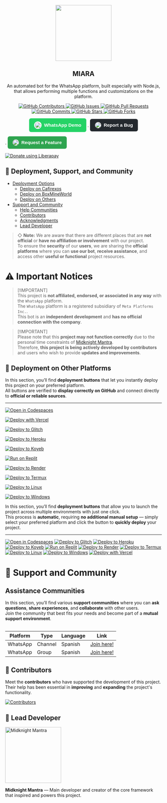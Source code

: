 <p align="center">
 <img width="180px" src="https://i.postimg.cc/1z1zYvWm/tobias-rademacher-wn-F27F85ZKw-unsplash.jpg" align="center"/>
 <h2 align="center">MIARA</h2>
 <p align="center">An automated bot for the WhatsApp platform, built especially with Node.js, that allows performing multiple functions and customizations on the platform.
</p>
</p>

<p align="center">
  <a href="https://github.com/MidknightMantra/Miara/graphs/contributors">
    <img alt="GitHub Contributors" src="https://img.shields.io/github/contributors/MidknightMantra/Miara?style=for-the-badge" />
  </a>
  <a href="https://github.com/MidknightMantra/Miara/issues">
    <img alt="GitHub Issues" src="https://img.shields.io/github/issues/MidknightMantra/Miara?style=for-the-badge" />
  </a>
  <a href="https://github.com/MidknightMantra/Miara/pulls">
    <img alt="GitHub Pull Requests" src="https://img.shields.io/github/issues-pr/MidknightMantra/Miara?style=for-the-badge" />
  </a>
  <a href="https://github.com/MidknightMantra/Miara/commits">
    <img alt="GitHub Commits" src="https://img.shields.io/github/commit-activity/m/MidknightMantra/Miara?style=for-the-badge" />
  </a>
  <a href="https://github.com/MidknightMantra/Miara">
    <img alt="GitHub Stars" src="https://img.shields.io/github/stars/MidknightMantra/Miara?style=for-the-badge" />
  </a>
  <a href="https://github.com/MidknightMantra/Miara/fork">
    <img alt="GitHub Forks" src="https://img.shields.io/github/forks/MidknightMantra/Miara?style=for-the-badge" />
  </a>
</p>

<p align="center">
<a href="https://api.whatsapp.com/send?phone=254758925674&text=.menu" target="_blank" 
   style="display:inline-flex; align-items:center; gap:8px; background-color:#25D366; 
          color:white; padding:10px 16px; border-radius:6px; text-decoration:none; 
          font-family:Arial, sans-serif; font-size:15px; font-weight:600;">
  <img src="https://upload.wikimedia.org/wikipedia/commons/6/6b/WhatsApp.svg" 
       alt="WhatsApp Logo" width="20" height="20" 
       style="background:white; border-radius:50%; padding:2px;">
  <span>WhatsApp Demo</span>
</a>
  ·
 <a href="https://github.com/MidknightMantra/Miara/issues/new?assignees=&labels=Bug" target="_blank"
   style="display:inline-flex; align-items:center; gap:8px; background-color:#24292e;
          color:white; padding:10px 16px; border-radius:6px; text-decoration:none;
          font-family:Arial, sans-serif; font-size:15px; font-weight:600;">
  <img src="https://github.githubassets.com/images/modules/logos_page/GitHub-Mark.png" 
       alt="GitHub Logo" width="20" height="20" style="border-radius:50%; background:white;">
  <span>Report a Bug</span>
</a>

  ·
  <a href="https://github.com/MidknightMantra/Miara/issues/new?assignees=&labels=Enhancement" target="_blank"
   style="display:inline-flex; align-items:center; gap:8px; background-color:#2ea44f;
          color:white; padding:10px 16px; border-radius:6px; text-decoration:none;
          font-family:Arial, sans-serif; font-size:15px; font-weight:600;">
  <img src="https://github.githubassets.com/images/modules/logos_page/GitHub-Mark.png" 
       alt="GitHub Logo" width="20" height="20" style="border-radius:50%; background:white;">
  <span>Request a Feature</span>
</a>
</p>

<!-- <p align="center">
  <a href="/src/docs/README_en.md">English</a>
  ·
  <a href="/src/docs/README_pt-br.md">Português</a>
</p> -->

<script src="https://liberapay.com/MidknightMantra/widgets/button.js"></script>
<noscript><a href="https://liberapay.com/MidknightMantra/donate"><img alt="Donate using Liberapay" src="https://liberapay.com/assets/widgets/donate.svg"></a></noscript>

## 🧩 Deployment, Support, and Community

- [Deployment Options](#deployment-options)
  - [Deploy on Cafirexos](#deploy-on-cafirexos)
  - [Deploy on BoxMineWorld](#deploy-on-boxmineworld)
  - [Deploy on Others](#deploy-on-others)
- [Support and Community](#support-and-community)
  - [Help Communities](#help-communities)
  - [Contributors](#contributors)
  - [Acknowledgments](#acknowledgments)
  - [Lead Developer](#lead-developer)


> ◇ **Note:** We are aware that there are different places that are **not official** or **have no affiliation or involvement** with our project.  
> To ensure the **security** of our **users**, we are sharing the **official platforms** where you can **use our bot**, **receive assistance**, and access other **useful or functional** project resources.

# ⚠️ Important Notices

> [!IMPORTANT]\
> This project is **not affiliated, endorsed, or associated in any way** with the `WhatsApp` platform.  
> The `WhatsApp` platform is a registered subsidiary of `Meta Platforms Inc.`.  
> This bot is an **independent development** and **has no official connection with the company**.

> [!IMPORTANT]\
> Please note that this **project may not function correctly** due to the personal time constraints of [Midknight Mantra](https://github.com/MidknightMantra).  
> Therefore, **this project is being actively developed by contributors** and users who wish to provide **updates and improvements**.

## 🚀 Deployment on Other Platforms

In this section, you’ll find **deployment buttons** that let you instantly deploy this project on your preferred platform.  
All buttons are verified to **display correctly on GitHub** and connect directly to **official or reliable sources**.

---

[![Open in Codespaces](https://img.shields.io/badge/Open_in-Codespaces-24292e?style=for-the-badge&logo=github&logoColor=white)](https://github.com/codespaces/new?skip_quickstart=true&machine=basicLinux32gb&repo=514876515&ref=master&geo=EuropeWest)

[![Deploy with Vercel](https://vercel.com/button)](https://vercel.com/new/clone?repository-url=https://github.com/MidknightMantra/Miara)

[![Deploy to Glitch](https://img.shields.io/badge/Deploy_to-Glitch-FF77FF?style=for-the-badge&logo=glitch&logoColor=white)](https://glitch.com/edit/#!/import/github/MidknightMantra/Miara)

[![Deploy to Heroku](https://img.shields.io/badge/Deploy_to-Heroku-6762A6?style=for-the-badge&logo=heroku&logoColor=white)](https://www.heroku.com/deploy?template=https://github.com/MidknightMantra/Miara)

[![Deploy to Koyeb](https://img.shields.io/badge/Deploy_to-Koyeb-121212?style=for-the-badge&logo=koyeb&logoColor=white)](https://app.koyeb.com/deploy?type=git&name=miara&repository=https://github.com/MidknightMantra/Miara)

[![Run on Replit](https://img.shields.io/badge/Run_on-Replit-F26207?style=for-the-badge&logo=replit&logoColor=white)](https://repl.it/github/MidknightMantra/Miara)

[![Deploy to Render](https://img.shields.io/badge/Deploy_to-Render-46E3B7?style=for-the-badge&logo=render&logoColor=white)](https://dashboard.render.com/blueprint/new?repo=https://github.com/MidknightMantra/Miara)

[![Deploy to Termux](https://img.shields.io/badge/Android-Termux-3DDC84?style=for-the-badge&logo=android&logoColor=white)](https://MidknightMantra.github.io/Miara/)

[![Deploy to Linux](https://img.shields.io/badge/Run_on-Linux-black?style=for-the-badge&logo=linux&logoColor=white)](https://MidknightMantra.github.io/Miara/)

[![Deploy to Windows](https://img.shields.io/badge/Run_on-Windows-0078D6?style=for-the-badge&logo=windows&logoColor=white)](https://MidknightMantra.github.io/Miara/)


In this section, you’ll find **deployment buttons** that allow you to launch the project across multiple environments with just one click.  
This process is **automatic**, requiring **no additional manual setup** — simply select your preferred platform and click the button to **quickly deploy** your project.

---

[![Open in Codespaces](https://github.com/codespaces/badge.svg)](https://github.com/codespaces/new?skip_quickstart=true&machine=basicLinux32gb&repo=514876515&ref=master&geo=EuropeWest)
[![Deploy to Glitch](https://binbashbanana.github.io/deploy-buttons/buttons/remade/glitch.svg)](https://glitch.com/edit/#!/import/github/MidknightMantra/Miara)
[![Deploy to Heroku](https://binbashbanana.github.io/deploy-buttons/buttons/remade/heroku.svg)](https://www.heroku.com/deploy?template=https://github.com/MidknightMantra/Miara)
[![Deploy to Koyeb](https://binbashbanana.github.io/deploy-buttons/buttons/remade/koyeb.svg)](https://app.koyeb.com/deploy?type=git&name=miara&repository=https://github.com/MidknightMantra/Miara)
[![Run on Replit](https://binbashbanana.github.io/deploy-buttons/buttons/remade/replit.svg)](https://repl.it/github/MidknightMantra/Miara)
[![Deploy to Render](https://binbashbanana.github.io/deploy-buttons/buttons/remade/render.svg)](https://dashboard.render.com/blueprint/new?repo=https://github.com/MidknightMantra/Miara)
[![Deploy to Termux](https://img.shields.io/badge/Android-3DDC84?style=for-the-badge&logo=android&logoColor=white)](https://MidknightMantra.github.io/Miara/)
[![Deploy to Linux](https://img.shields.io/badge/Linux-black?style=for-the-badge&logo=linux&logoColor=white)](https://MidknightMantra.github.io/Miara/)
[![Deploy to Windows](https://img.shields.io/badge/Windows-0078D6?style=for-the-badge&logo=windows&logoColor=white)](https://MidknightMantra.github.io/Miara/)
[![Deploy with Vercel](https://vercel.com/button)](https://vercel.com/new/clone?repository-url=https://github.com/MidknightMantra/Miara)

# 💬 Support and Community

## Assistance Communities

In this section, you’ll find various **support communities** where you can **ask questions**, **share experiences**, and **collaborate** with other users.  
Join the community that best fits your needs and become part of a **mutual support environment**.

<table>

| Platform | Type | Language | Link |
| --- | --- | --- | --- |
| WhatsApp | Channel | Spanish | [Join here!](https://whatsapp.com/channel/0029Vb74Dlf4CrfoqpAEBC2T) |
| WhatsApp | Group | Spanish | [Join here!](https://chat.whatsapp.com/li8sOw8WEBZAxreBovBZf2) |

</table>

## 👥 Contributors

Meet the **contributors** who have supported the development of this project.  
Their help has been essential in **improving** and **expanding** the project's functionality.

<a href="https://github.com/MidknightMantra/Miara/graphs/contributors">
  <img src="https://contrib.rocks/image?repo=MidknightMantra/Miara" alt="Contributors"/>
</a>

## 🧠 Lead Developer

<a href="https://github.com/MidknightMantra">
  <img src="https://avatars.githubusercontent.com/u/233432686?v=4" width="180px" alt="Midknight Mantra"/>
</a>

**Midknight Mantra** — Main developer and creator of the core framework that inspired and powers this project.
